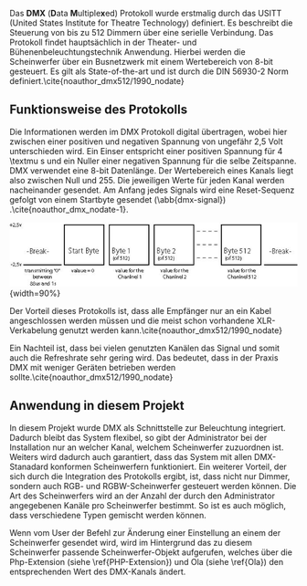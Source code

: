 Das **DMX** (**D**ata **M**ultiple**x**ed) Protokoll wurde erstmalig durch das USITT (United States Institute for Theatre Technology) definiert. Es beschreibt die Steuerung von bis zu 512 Dimmern über eine serielle Verbindung. Das Protokoll findet hauptsächlich in der Theater- und Bühenenbeleuchtungstechnik Anwendung. Hierbei werden die Scheinwerfer über ein Busnetzwerk mit einem Wertebereich von 8-bit gesteuert. Es gilt als State-of-the-art und ist durch die DIN 56930-2 Norm definiert.\cite{noauthor_dmx512/1990_nodate}

## Funktionsweise des Protokolls

Die Informationen werden im DMX Protokoll digital übertragen, wobei hier zwischen einer positiven und negativen Spannung von ungefähr 2,5 Volt unterschieden wird. Ein Einser entspricht einer positiven Spannung für 4 \textmu s und ein Nuller einer negativen Spannung für die selbe Zeitspanne. DMX verwendet eine 8-bit Datenlänge. Der Wertebereich eines Kanals liegt also zwischen Null und 255. Die jeweiligen Werte für jeden Kanal werden nacheinander gesendet. Am Anfang jedes Signals wird eine Reset-Sequenz gefolgt von einem Startbyte gesendet (\abb{dmx-signal}) .\cite{noauthor_dmx_nodate-1}.

![Darstellung des DMX-Signals\label{dmx-signal}](bilder/Clemens/dmx.jpg){width=90%}

Der Vorteil dieses Protokolls ist, dass alle Empfänger nur an ein Kabel angeschlossen werden müssen und die meist schon vorhandene XLR-Verkabelung genutzt werden kann.\cite{noauthor_dmx512/1990_nodate}

Ein Nachteil ist, dass bei vielen genutzten Kanälen das Signal und somit auch die Refreshrate sehr gering wird. Das bedeutet, dass in der Praxis DMX mit weniger Geräten betrieben werden sollte.\cite{noauthor_dmx512/1990_nodate}

## Anwendung in diesem Projekt

In diesem Projekt wurde DMX als Schnittstelle zur Beleuchtung integriert. Dadurch bleibt das System flexibel, so gibt der Administrator bei der Installation nur an welcher Kanal, welchem Scheinwerfer zuzuordnen ist. Weiters wird dadurch auch garantiert, dass das System mit allen DMX-Stanadard konformen Scheinwerfern funktioniert. Ein weiterer Vorteil, der sich durch die Integration des Protokolls ergibt, ist, dass nicht nur Dimmer, sondern auch RGB- und RGBW-Scheinwerfer gesteuert werden können. Die Art des Scheinwerfers wird an der Anzahl der durch den Administrator angegebenen Kanäle pro Scheinwerfer bestimmt. So ist es auch möglich, dass verschiedene Typen gemischt werden können.

Wenn vom User der Befehl zur Änderung einer Einstellung an einem der Scheinwerfer gesendet wird, wird im Hintergrund das zu diesem Scheinwerfer passende Scheinwerfer-Objekt aufgerufen, welches über die Php-Extension (siehe \ref{PHP-Extension}) und Ola (siehe \ref{Ola}) den entsprechenden Wert des DMX-Kanals ändert.